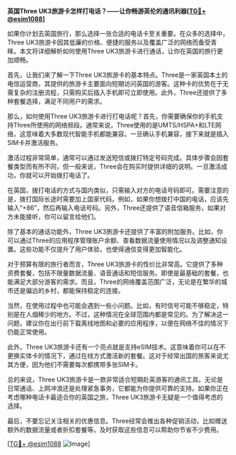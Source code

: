 **英国Three UK3旅游卡怎样打电话？——让你畅游英伦的通讯利器[[TG💪+ @esim1088](https://t.me/s/esim1088)]**

如果你计划去英国旅行，那么选择一张合适的电话卡至关重要。在众多的选择中，Three UK3旅游卡因其低廉的价格、便捷的服务以及覆盖广泛的网络而备受青睐。本文将详细解析如何使用Three UK3旅游卡进行通话，让你在英国的旅行更加顺畅。

首先，让我们来了解一下Three UK3旅游卡的基本特点。Three是一家英国本土的电信运营商，其提供的旅游卡主要面向短期访问英国的游客。这种卡的优势在于无需复杂的注册流程，只需购买后插入手机即可立即使用。此外，Three还提供了多种套餐选择，满足不同用户的需求。

那么，如何使用Three UK3旅游卡进行打电话呢？首先，你需要确保你的手机支持Three所使用的网络频段。通常来说，Three使用的是UMTS/HSPA+和LTE网络，这意味着大多数现代智能手机都能兼容。一旦确认手机兼容，接下来就是插入SIM卡并激活服务。

激活过程非常简单，通常可以通过发送短信或拨打特定号码完成。具体步骤会因套餐类型而有所不同，但一般来说，Three会在购买时提供详细的说明。一旦激活成功，你就可以开始拨打电话了。

在英国，拨打电话的方式与国内类似，只需输入对方的电话号码即可。需要注意的是，拨打国际长途时需要加上国家代码。例如，如果你想拨打中国的电话，应该先输入“+86”，然后再输入电话号码。另外，Three还提供了语音信箱服务，如果对方未能接听，你可以留言给他们。

除了基本的通话功能外，Three UK3旅游卡还提供了丰富的附加服务。比如，你可以通过Three的应用程序管理账户余额、查看数据流量使用情况以及调整通知设置。这些功能不仅提升了用户体验，也使得通信变得更加智能化。

对于预算有限的旅行者而言，Three UK3旅游卡的性价比非常高。它提供了多种资费套餐，包括不限量数据流量、语音通话和短信服务。即使是最基础的套餐，也能满足大部分游客的需求。而且，Three的网络覆盖范围广泛，无论是在繁华的城市还是偏远的乡村，都能保持稳定的连接。

当然，在使用过程中也可能会遇到一些小问题。比如，有时信号可能不够稳定，特别是在人烟稀少的地方。不过，这种情况在全球范围内都是常见的。为了解决这一问题，建议你在出行前下载离线地图和必要的应用程序，以便在网络不佳的情况下仍能正常使用。

此外，Three UK3旅游卡还有一个亮点就是支持eSIM技术。这意味着你可以在不更换实体卡的情况下，通过在线方式激活新的套餐。这对于经常出国的旅客来说尤其方便，因为他们不需要每次都携带多张SIM卡。

总的来说，Three UK3旅游卡是一款非常适合短期赴英游客的通讯工具。无论是日常通话、上网冲浪还是处理紧急事务，它都能为你提供可靠的支持。如果你正在考虑哪种电话卡最适合你的英国之旅，Three UK3旅游卡无疑是一个值得考虑的选择。

最后，不要忘记关注相关的优惠信息。Three经常会推出各种促销活动，比如赠送额外的数据流量或者折扣套餐等。及时获取这些信息可以帮助你节省不少费用。

[[TG💪+ @esim1088](https://t.me/s/esim1088) ![Image](https://i.postimg.cc/4NQfJmqS/Snipaste-2025-05-13-00-14-12.png)]